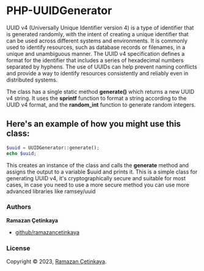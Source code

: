 # PHP-UUIDGenerator

UUID v4 (Universally Unique Identifier version 4) is a type of identifier that is generated randomly, with the intent of creating a unique identifier that can be used across different systems and environments. It is commonly used to identify resources, such as database records or filenames, in a unique and unambiguous manner. The UUID v4 specification defines a format for the identifier that includes a series of hexadecimal numbers separated by hyphens. The use of UUIDs can help prevent naming conflicts and provide a way to identify resources consistently and reliably even in distributed systems.

The class has a single static method **generate()** which returns a new UUID v4 string. It uses the **sprintf** function to format a string according to the UUID v4 format, and the **random_int** function to generate random integers.

## Here's an example of how you might use this class:
```php
$uuid = UUIDGenerator::generate();
echo $uuid;
```

This creates an instance of the class and calls the **generate** method and assigns the output to a variable $uuid and prints it.
This is a simple class for generating UUID v4, it's cryptographically secure and suitable for most cases, in case you need to use a more secure method you can use more advanced libraries like ramsey/uuid

### Authors

**Ramazan Çetinkaya**

- [github/ramazancetinkaya](https://github.com/ramazancetinkaya)

### License

Copyright © 2023, [Ramazan Çetinkaya](https://github.com/ramazancetinkaya).
